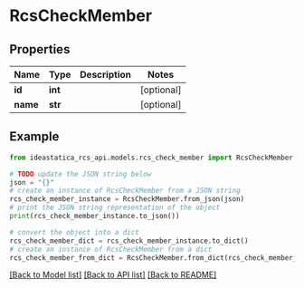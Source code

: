# RcsCheckMember


## Properties

Name | Type | Description | Notes
------------ | ------------- | ------------- | -------------
**id** | **int** |  | [optional] 
**name** | **str** |  | [optional] 

## Example

```python
from ideastatica_rcs_api.models.rcs_check_member import RcsCheckMember

# TODO update the JSON string below
json = "{}"
# create an instance of RcsCheckMember from a JSON string
rcs_check_member_instance = RcsCheckMember.from_json(json)
# print the JSON string representation of the object
print(rcs_check_member_instance.to_json())

# convert the object into a dict
rcs_check_member_dict = rcs_check_member_instance.to_dict()
# create an instance of RcsCheckMember from a dict
rcs_check_member_from_dict = RcsCheckMember.from_dict(rcs_check_member_dict)
```
[[Back to Model list]](../README.md#documentation-for-models) [[Back to API list]](../README.md#documentation-for-api-endpoints) [[Back to README]](../README.md)


